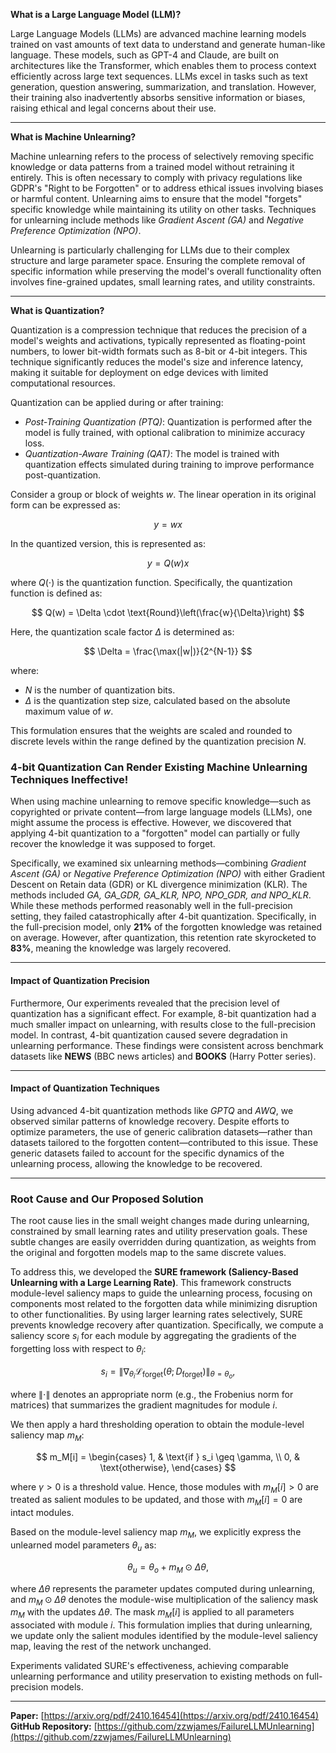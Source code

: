 **What is a Large Language Model (LLM)?**

Large Language Models (LLMs) are advanced machine learning models trained on vast amounts of text data to understand and generate human-like language. These models, such as GPT-4 and Claude, are built on architectures like the Transformer, which enables them to process context efficiently across large text sequences. LLMs excel in tasks such as text generation, question answering, summarization, and translation. However, their training also inadvertently absorbs sensitive information or biases, raising ethical and legal concerns about their use.

----------

**What is Machine Unlearning?**

Machine unlearning refers to the process of selectively removing specific knowledge or data patterns from a trained model without retraining it entirely. This is often necessary to comply with privacy regulations like GDPR's "Right to be Forgotten" or to address ethical issues involving biases or harmful content. Unlearning aims to ensure that the model "forgets" specific knowledge while maintaining its utility on other tasks. Techniques for unlearning include methods like *Gradient Ascent (GA)* and *Negative Preference Optimization (NPO)*.

Unlearning is particularly challenging for LLMs due to their complex structure and large parameter space. Ensuring the complete removal of specific information while preserving the model's overall functionality often involves fine-grained updates, small learning rates, and utility constraints.

----------

**What is Quantization?**

Quantization is a compression technique that reduces the precision of a model's weights and activations, typically represented as floating-point numbers, to lower bit-width formats such as 8-bit or 4-bit integers. This technique significantly reduces the model's size and inference latency, making it suitable for deployment on edge devices with limited computational resources.

Quantization can be applied during or after training:
-   *Post-Training Quantization (PTQ)*: Quantization is performed after the model is fully trained, with optional calibration to minimize accuracy loss.
-   *Quantization-Aware Training (QAT)*: The model is trained with quantization effects simulated during training to improve performance post-quantization.

Consider a group or block of weights $w$. The linear operation in its original form can be expressed as:

$$
y = wx
$$

In the quantized version, this is represented as:

$$
y = Q(w)x
$$

where $Q(\cdot)$ is the quantization function. Specifically, the quantization function is defined as:

$$
Q(w) = \Delta \cdot \text{Round}\left(\frac{w}{\Delta}\right)
$$

Here, the quantization scale factor $\Delta$ is determined as:

$$
\Delta = \frac{\max(|w|)}{2^{N-1}}
$$

where:
- $N$ is the number of quantization bits.
- $\Delta$ is the quantization step size, calculated based on the absolute maximum value of $w$.

This formulation ensures that the weights are scaled and rounded to discrete levels within the range defined by the quantization precision $N$.



### 4-bit Quantization Can Render Existing Machine Unlearning Techniques Ineffective!

When using machine unlearning to remove specific knowledge—such as copyrighted or private content—from large language models (LLMs), one might assume the process is effective. However, we discovered that applying 4-bit quantization to a "forgotten" model can partially or fully recover the knowledge it was supposed to forget.

Specifically, we examined six unlearning methods—combining *Gradient Ascent (GA)* or *Negative Preference Optimization (NPO)* with either Gradient Descent on Retain data (GDR) or KL divergence minimization (KLR). The methods included *GA, GA_GDR, GA_KLR, NPO, NPO_GDR, and NPO_KLR*. While these methods performed reasonably well in the full-precision setting, they failed catastrophically after 4-bit quantization. Specifically, in the full-precision model, only **21%** of the forgotten knowledge was retained on average. However, after quantization, this retention rate skyrocketed to **83%**, meaning the knowledge was largely recovered.

----------

#### Impact of Quantization Precision

Furthermore, Our experiments revealed that the precision level of quantization has a significant effect. For example, 8-bit quantization had a much smaller impact on unlearning, with results close to the full-precision model. In contrast, 4-bit quantization caused severe degradation in unlearning performance. These findings were consistent across benchmark datasets like **NEWS** (BBC news articles) and **BOOKS** (Harry Potter series).

----------

#### Impact of Quantization Techniques

Using advanced 4-bit quantization methods like _GPTQ_ and _AWQ_, we observed similar patterns of knowledge recovery. Despite efforts to optimize parameters, the use of generic calibration datasets—rather than datasets tailored to the forgotten content—contributed to this issue. These generic datasets failed to account for the specific dynamics of the unlearning process, allowing the knowledge to be recovered.

----------

### Root Cause and Our Proposed Solution

The root cause lies in the small weight changes made during unlearning, constrained by small learning rates and utility preservation goals. These subtle changes are easily overridden during quantization, as weights from the original and forgotten models map to the same discrete values.

To address this, we developed the **SURE framework (Saliency-Based Unlearning with a Large Learning Rate)**. This framework constructs module-level saliency maps to guide the unlearning process, focusing on components most related to the forgotten data while minimizing disruption to other functionalities. By using larger learning rates selectively, SURE prevents knowledge recovery after quantization. Specifically, we compute a saliency score $s_i$ for each module by aggregating the gradients of the forgetting loss with respect to $\theta_i$:

$$
s_i = \|\nabla_{\theta_i} \mathcal{L}_{\text{forget}}(\theta; D_{\text{forget}})\|_{\theta=\theta_o},
$$

where $\|\cdot\|$ denotes an appropriate norm (e.g., the Frobenius norm for matrices) that summarizes the gradient magnitudes for module $i$. 

We then apply a hard thresholding operation to obtain the module-level saliency map $m_M$:

$$
m_M[i] = 
\begin{cases} 
1, & \text{if } s_i \geq \gamma, \\
0, & \text{otherwise},
\end{cases}
$$

where $\gamma > 0$ is a threshold value. Hence, those modules with $m_M[i] > 0$ are treated as salient modules to be updated, and those with $m_M[i] = 0$ are intact modules.

Based on the module-level saliency map $m_M$, we explicitly express the unlearned model parameters $\theta_u$ as:

$$
\theta_u = \theta_o + m_M \odot \Delta\theta,
$$

where $\Delta\theta$ represents the parameter updates computed during unlearning, and $m_M \odot \Delta\theta$ denotes the module-wise multiplication of the saliency mask $m_M$ with the updates $\Delta\theta$. The mask $m_M[i]$ is applied to all parameters associated with module $i$. This formulation implies that during unlearning, we update only the salient modules identified by the module-level saliency map, leaving the rest of the network unchanged.

Experiments validated SURE's effectiveness, achieving comparable unlearning performance and utility preservation to existing methods on full-precision models. 

-----
**Paper:** [https://arxiv.org/pdf/2410.16454](https://arxiv.org/pdf/2410.16454)
**GitHub Repository:** [https://github.com/zzwjames/FailureLLMUnlearning](https://github.com/zzwjames/FailureLLMUnlearning)